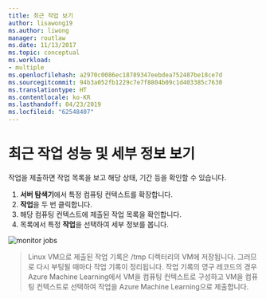 ```yaml
---
title: 최근 작업 보기
author: lisawong19
ms.author: liwong
manager: routlaw
ms.date: 11/13/2017
ms.topic: conceptual
ms.workload:
- multiple
ms.openlocfilehash: a2970c0086ec18789347eebdea752487be18ce7d
ms.sourcegitcommit: 94b3a052fb1229c7e7f8804b09c1d403385c7630
ms.translationtype: HT
ms.contentlocale: ko-KR
ms.lasthandoff: 04/23/2019
ms.locfileid: "62548407"
---
```

# <a name="view-recent-job-performance-and-details"></a>최근 작업 성능 및 세부 정보 보기

작업을 제출하면 작업 목록을 보고 해당 상태, 기간 등을 확인할 수 있습니다.

1. **서버 탐색기**에서 특정 컴퓨팅 컨텍스트를 확장합니다.
2. **작업**을 두 번 클릭합니다.
3. 해당 컴퓨팅 컨텍스트에 제출된 작업 목록을 확인합니다.
4. 목록에서 특정 **작업**을 선택하여 세부 정보를 봅니다.

![monitor jobs](media/job-details/monitor-jobs.png)

> Linux VM으로 제출된 작업 기록은 /tmp 디렉터리의 VM에 저장됩니다. 그러므로 다시 부팅될 때마다 작업 기록이 정리됩니다. 작업 기록의 영구 레코드의 경우 Azure Machine Learning에서 VM을 컴퓨팅 컨텍스트로 구성하고 VM을 컴퓨팅 컨텍스트로 선택하여 작업을 Azure Machine Learning으로 제출합니다.